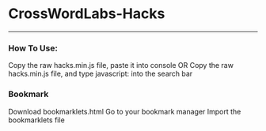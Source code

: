 # CrossWordLabs-Hacks
---
### How To Use:
Copy the raw hacks.min.js file, paste it into console
OR
Copy the raw hacks.min.js file, and type javascript: <filecontents> into the search bar
### Bookmark
Download bookmarklets.html
Go to your bookmark manager
Import the bookmarklets file
